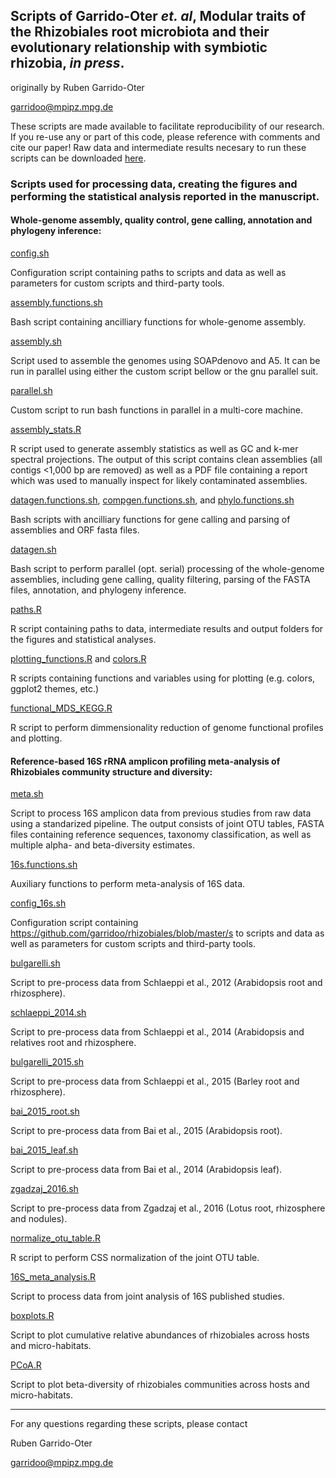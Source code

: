 ## Scripts of Garrido-Oter *et. al*, Modular traits of the Rhizobiales root microbiota and their evolutionary relationship with symbiotic rhizobia, *in press*.

originally by Ruben Garrido-Oter

garridoo@mpipz.mpg.de

These scripts are made available to facilitate reproducibility of our research. If you re-use any or part of this code, please reference with comments and cite our paper! Raw data and intermediate results necesary to run these scripts can be downloaded [here](http://www.mpipz.mpg.de/R_scripts).

### Scripts used for processing data, creating the figures and performing the statistical analysis reported in the manuscript.

#### Whole-genome assembly, quality control, gene calling, annotation and phylogeny inference:

[config.sh](https://github.com/garridoo/rhizobiales/blob/master/config.sh)

Configuration script containing paths to scripts and data as well as parameters for custom scripts and third-party tools.

[assembly.functions.sh](https://github.com/garridoo/rhizobiales/blob/master/assembly.functions.sh)

Bash script containing ancilliary functions for whole-genome assembly.

[assembly.sh](https://github.com/garridoo/rhizobiales/blob/master/assembly.sh)

Script used to assemble the genomes using SOAPdenovo and A5. It can be run in parallel using either the custom script bellow or the gnu parallel suit.

[parallel.sh](https://github.com/garridoo/rhizobiales/blob/master/parallel.sh)

Custom script to run bash functions in parallel in a multi-core machine.

[assembly_stats.R](https://github.com/garridoo/rhizobiales/blob/master/assembly_stats.R)

R script used to generate assembly statistics as well as GC and k-mer spectral projections. The output of this script contains clean assemblies (all contigs <1,000 bp are removed) as well as a PDF file containing a report which was used to manually inspect for likely contaminated assemblies.

[datagen.functions.sh](https://github.com/garridoo/rhizobiales/blob/master/datagen.functions.sh), [compgen.functions.sh](https://github.com/garridoo/rhizobiales/blob/master/compgen.functions.sh), and [phylo.functions.sh](https://github.com/garridoo/rhizobiales/blob/master/phylo.functions.sh)

Bash scripts with ancilliary functions for gene calling and parsing of assemblies and ORF fasta files.

[datagen.sh](https://github.com/garridoo/rhizobiales/blob/master/datagen.sh)

Bash script to perform parallel (opt. serial) processing of the whole-genome assemblies, including gene calling, quality filtering, parsing of the FASTA files, annotation, and phylogeny inference.

[paths.R](https://github.com/garridoo/rhizobiales/blob/master/paths.R)

R script containing paths to data, intermediate results and output folders for the figures and statistical analyses.

[plotting_functions.R](https://github.com/garridoo/rhizobiales/blob/master/plotting_functions.R) and [colors.R](https://github.com/garridoo/rhizobiales/blob/master/colors.R)

R scripts containing functions and variables using for plotting (e.g. colors, ggplot2 themes, etc.)

[functional_MDS_KEGG.R](https://github.com/garridoo/rhizobiales/blob/master/functional_MDS_KEGG.R)

R script to perform dimmensionality reduction of genome functional profiles and plotting.

#### Reference-based 16S rRNA amplicon profiling meta-analysis of Rhizobiales community structure and diversity:

[meta.sh](https://github.com/garridoo/rhizobiales/blob/master/meta.sh)

Script to process 16S amplicon data from previous studies from raw data using a standarized pipeline. The output consists of joint OTU tables, FASTA files containing reference sequences, taxonomy classification, as well as multiple alpha- and beta-diversity estimates.

[16s.functions.sh](https://github.com/garridoo/rhizobiales/blob/master/16s.functions.sh)

Auxiliary functions to perform meta-analysis of 16S data.

[config_16s.sh](https://github.com/garridoo/rhizobiales/blob/master/config_16s.sh)

Configuration script containing https://github.com/garridoo/rhizobiales/blob/master/s to scripts and data as well as parameters for custom scripts and third-party tools.

[bulgarelli.sh](https://github.com/garridoo/rhizobiales/blob/master/bulgarelli.sh)

Script to pre-process data from Schlaeppi et al., 2012 (Arabidopsis root and rhizosphere).

[schlaeppi_2014.sh](https://github.com/garridoo/rhizobiales/blob/master/schlaeppi_2014.sh)

Script to pre-process data from Schlaeppi et al., 2014 (Arabidopsis and relatives root and rhizosphere.

[bulgarelli_2015.sh](https://github.com/garridoo/rhizobiales/blob/master/bulgarelli_2015.sh)

Script to pre-process data from Schlaeppi et al., 2015 (Barley root and rhizosphere).

[bai_2015_root.sh](https://github.com/garridoo/rhizobiales/blob/master/bai_2015_root.sh)

Script to pre-process data from Bai et al., 2015 (Arabidopsis root).

[bai_2015_leaf.sh](https://github.com/garridoo/rhizobiales/blob/master/bai_2015_leaf.sh)

Script to pre-process data from Bai et al., 2014 (Arabidopsis leaf).

[zgadzaj_2016.sh](https://github.com/garridoo/rhizobiales/blob/master/zgadzaj_2016.sh)

Script to pre-process data from Zgadzaj et al., 2016 (Lotus root, rhizosphere and nodules).

[normalize_otu_table.R](https://github.com/garridoo/rhizobiales/blob/master/normalize_otu_table.R)

R script to perform CSS normalization of the joint OTU table.

[16S_meta_analysis.R](https://github.com/garridoo/rhizobiales/blob/master/16S_meta_analysis.R)

Script to process data from joint analysis of 16S published studies.

[boxplots.R](https://github.com/garridoo/rhizobiales/blob/master/boxplots.R)

Script to plot cumulative relative abundances of rhizobiales across hosts and micro-habitats.

[PCoA.R](https://github.com/garridoo/rhizobiales/blob/master/)

Script to plot beta-diversity of rhizobiales communities across hosts and micro-habitats.

---------------------------

For any questions regarding these scripts, please contact

Ruben Garrido-Oter

garridoo@mpipz.mpg.de

